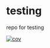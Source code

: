 # testing
repo for testing


[![cov](.github/workflows/coverage.svg)](https://github.com/Alex286756/testing/actions)

